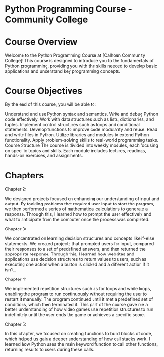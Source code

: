 # Python Programming Course - Community College

# Course Overview

Welcome to the Python Programming Course at [Calhoun Community College]! This course is designed to introduce you to the fundamentals of Python programming, providing you with the skills needed to develop basic applications and understand key programming concepts.

# Course Objectives

By the end of this course, you will be able to:

Understand and use Python syntax and semantics.
Write and debug Python code effectively.
Work with data structures such as lists, dictionaries, and tuples.
Implement control structures such as loops and conditional statements.
Develop functions to improve code modularity and reuse.
Read and write files in Python.
Utilize libraries and modules to extend Python functionality.
Apply problem-solving skills to real-world programming tasks.
Course Structure
The course is divided into weekly modules, each focusing on specific topics and skills. Each module includes lectures, readings, hands-on exercises, and assignments.

# Chapters

Chapter 2:

We designed projects focused on enhancing our understanding of input and output. By tackling problems that required user input to start the program, we then performed a series of mathematical calculations to generate a response. Through this, I learned how to prompt the user effectively and what to anticipate from the computer once the process was completed.

Chapter 3:

We concentrated on learning decision structures and concepts like if-else statements. We created projects that prompted users for input, compared their responses to a set of predefined answers, and then returned the appropriate response. Through this, I learned how websites and applications use decision structures to return values to users, such as executing one action when a button is clicked and a different action if it isn't..

Chapter 4:

We implemented repetition structures such as for loops and while loops, enabling the program to run continuously without requiring the user to restart it manually. The program continued until it met a predefined set of conditions, which then terminated it. This part of the course gave me a better understanding of how video games use repetition structures to run indefinitely until the user ends the game or achieves a specific score.

Chapter 5:

In this chapter, we focused on creating functions to build blocks of code, which helped us gain a deeper understanding of how call stacks work. I learned how Python uses the main keyword function to call other functions, returning results to users during these calls.
